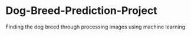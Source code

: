 # Dog-Breed-Prediction-Project
Finding the dog breed through processing images using machine learning

